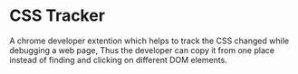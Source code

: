 
# CSS Tracker 

A chrome developer extention which helps to track the CSS changed while debugging a web page, Thus the developer can copy it from one place instead of finding and clicking on different DOM elements.
